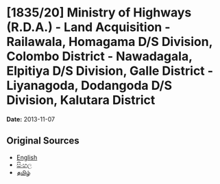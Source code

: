 # [1835/20] Ministry of Highways (R.D.A.) - Land Acquisition - Railawala, Homagama D/S Division, Colombo District - Nawadagala, Elpitiya D/S Division, Galle District - Liyanagoda, Dodangoda D/S Division, Kalutara District

**Date:** 2013-11-07

## Original Sources

- [English](https://documents.gov.lk/view/extra-gazettes/2013/11/1835-20_E.pdf)
- [සිංහල](https://documents.gov.lk/view/extra-gazettes/2013/11/1835-20_S.pdf)
- [தமிழ்](https://documents.gov.lk/view/extra-gazettes/2013/11/1835-20_T.pdf)
